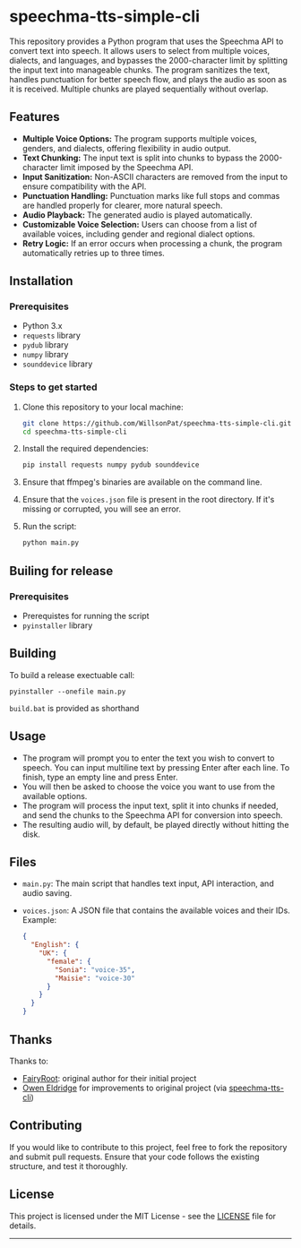 # speechma-tts-simple-cli

This repository provides a Python program that uses the Speechma API to convert text into speech. It allows users to select from multiple voices, dialects, and languages, and bypasses the 2000-character limit by splitting the input text into manageable chunks. The program sanitizes the text, handles punctuation for better speech flow, and plays the audio as soon as it is received. Multiple chunks are played sequentially without overlap.

## Features

- **Multiple Voice Options:** The program supports multiple voices, genders, and dialects, offering flexibility in audio output.
- **Text Chunking:** The input text is split into chunks to bypass the 2000-character limit imposed by the Speechma API.
- **Input Sanitization:** Non-ASCII characters are removed from the input to ensure compatibility with the API.
- **Punctuation Handling:** Punctuation marks like full stops and commas are handled properly for clearer, more natural speech.
- **Audio Playback:** The generated audio is played automatically.
- **Customizable Voice Selection:** Users can choose from a list of available voices, including gender and regional dialect options.
- **Retry Logic:** If an error occurs when processing a chunk, the program automatically retries up to three times.

## Installation

### Prerequisites

- Python 3.x
- `requests` library
- `pydub` library
- `numpy` library
- `sounddevice` library

### Steps to get started

1. Clone this repository to your local machine:

   ```bash
   git clone https://github.com/WillsonPat/speechma-tts-simple-cli.git
   cd speechma-tts-simple-cli
   ```

1. Install the required dependencies:

   ```bash
   pip install requests numpy pydub sounddevice
   ```

1. Ensure that ffmpeg's binaries are available on the command line.

1. Ensure that the `voices.json` file is present in the root directory. If it's missing or corrupted, you will see an error.

1. Run the script:

   ```bash
   python main.py
   ```

## Builing for release

### Prerequisites

- Prerequistes for running the script
- `pyinstaller` library

## Building

To build a release exectuable call:
```
pyinstaller --onefile main.py
```

`build.bat` is provided as shorthand

## Usage

- The program will prompt you to enter the text you wish to convert to speech. You can input multiline text by pressing Enter after each line. To finish, type an empty line and press Enter.
- You will then be asked to choose the voice you want to use from the available options.
- The program will process the input text, split it into chunks if needed, and send the chunks to the Speechma API for conversion into speech.
- The resulting audio will, by default, be played directly without hitting the disk.

## Files

- `main.py`: The main script that handles text input, API interaction, and audio saving.
- `voices.json`: A JSON file that contains the available voices and their IDs. Example:

  ```json
  {
    "English": {
      "UK": {
        "female": {
          "Sonia": "voice-35",
          "Maisie": "voice-30"
        }
      }
    }
  }
  ```

## Thanks

Thanks to:
* [FairyRoot](https://github.com/fairy-root): original author for their initial project 
* [Owen Eldridge](https://github.com/oweneldridge) for improvements to original project (via [speechma-tts-cli](https://github.com/oweneldridge/))

## Contributing

If you would like to contribute to this project, feel free to fork the repository and submit pull requests. Ensure that your code follows the existing structure, and test it thoroughly.

## License

This project is licensed under the MIT License - see the [LICENSE](LICENSE) file for details.

---
